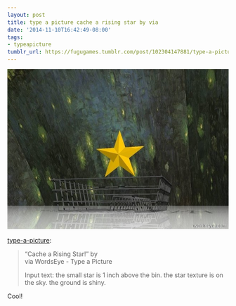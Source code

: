 ```yaml
---
layout: post
title: type a picture cache a rising star by via
date: '2014-11-10T16:42:49-08:00'
tags:
- typeapicture
tumblr_url: https://fugugames.tumblr.com/post/102304147881/type-a-picture-cache-a-rising-star-by-via
---
```

 ![](/tumblr_files/tumblr_neuac3xtFr1tk8gswo1_640.jpg)  

[type-a-picture](http://type-a-picture.tumblr.com/post/102296077502/cache-a-rising-star-by-via-wordseye-type-a):

> “Cache a Rising Star!” by   
> via WordsEye - Type a Picture  
>   
> Input text: the small star is 1 inch above the bin. the star texture is on the sky. the ground is shiny.

Cool!

